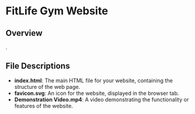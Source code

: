 # FitLife Gym Website

## Overview
.

## File Descriptions
- **index.html**: The main HTML file for your website, containing the structure of the web page.
- **favicon.svg**: An icon for the website, displayed in the browser tab.
- **Demonstration Video.mp4**: A video demonstrating the functionality or features of the website.


